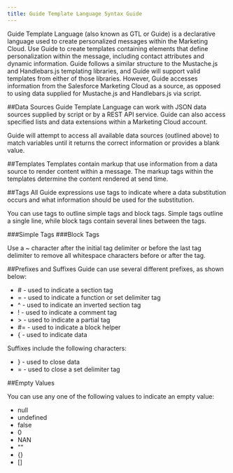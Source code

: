```yaml
---
title: Guide Template Language Syntax Guide
---
```


Guide Template Language (also known as GTL or Guide) is a declarative language used to create personalized messages within the Marketing Cloud. Use Guide to create templates containing elements that define personalization within the message, including contact attributes and dynamic information. Guide follows a similar structure to the Mustache.js and Handlebars.js templating libraries, and Guide will support valid templates from either of those libraries. However, Guide accesses information from the Salesforce Marketing Cloud as a source, as opposed to using data supplied for Mustache.js and Handlebars.js via script.

##Data Sources
Guide Template Language can work with JSON data sources supplied by script or by a REST API service. Guide can also access specified lists and data extensions within a Marketing Cloud account.

Guide will attempt to access all available data sources (outlined above) to match variables until it returns the correct information or provides a blank value.

##Templates
Templates contain markup that use information from a data source to render content within a message. The markup tags within the templates determine the content rendered at send time.

##Tags
All Guide expressions use tags to indicate where a data substitution occurs and what information should be used for the substitution.

You can use tags to outline simple tags and block tags. Simple tags outline a single line, while block tags contain several lines between the tags.

###Simple Tags
<gist data-gist="https://gist.github.com/ryanwilliamsET/f3448943b4e1333606e2e50b1648c7e1.js"></gist>
###Block Tags
<gist data-gist="https://gist.github.com/ryanwilliamsET/cee7dbdd8ef2f5526771424820b3d528.js"></gist>

Use a ~ character after the initial tag delimiter or before the last tag delimiter to remove all whitespace characters before or after the tag.

<gist data-gist="https://gist.github.com/ryanwilliamsET/e7f56c77537cb4f03e029092e6bbb041.js"></gist>
##Prefixes and Suffixes
Guide can use several different prefixes, as shown below:

* &#35; - used to indicate a section tag
* = - used to indicate a function or set delimiter tag
* ^ - used to indicate an inverted section tag
* ! - used to indicate a comment tag
* &#62; - used to indicate a partial tag
* &#35;= - used to indicate a block helper
* { - used to indicate data

Suffixes include the following characters:

* } - used to close data
* = - used to close a set delimiter tag

##Empty Values

You can use any one of the following values to indicate an empty value:

* null
* undefined
* false
* 0
* NAN
* ""
* {}
* []
